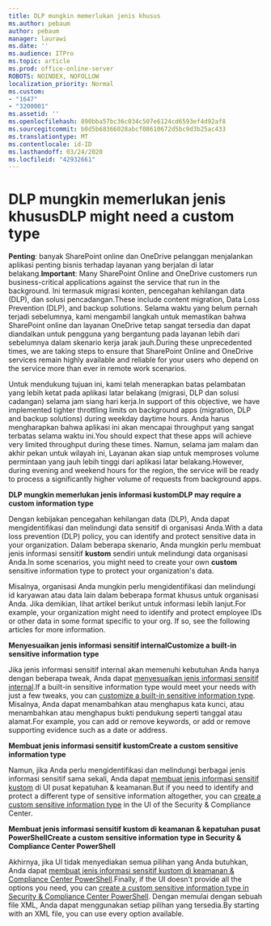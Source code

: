 ```yaml
---
title: DLP mungkin memerlukan jenis khusus
ms.author: pebaum
author: pebaum
manager: laurawi
ms.date: ''
ms.audience: ITPro
ms.topic: article
ms.prod: office-online-server
ROBOTS: NOINDEX, NOFOLLOW
localization_priority: Normal
ms.custom:
- "1647"
- "3200001"
ms.assetid: ''
ms.openlocfilehash: 890bba57bc36c034c507e6124cd6593ef4d92af8
ms.sourcegitcommit: b0d5b68366028abcf08610672d5bc9d3b25ac433
ms.translationtype: MT
ms.contentlocale: id-ID
ms.lasthandoff: 03/24/2020
ms.locfileid: "42932661"
---
```

# <a name="dlp-might-need-a-custom-type"></a><span data-ttu-id="62b71-102">DLP mungkin memerlukan jenis khusus</span><span class="sxs-lookup"><span data-stu-id="62b71-102">DLP might need a custom type</span></span>

<span data-ttu-id="62b71-103">**Penting**: banyak SharePoint online dan OneDrive pelanggan menjalankan aplikasi penting bisnis terhadap layanan yang berjalan di latar belakang.</span><span class="sxs-lookup"><span data-stu-id="62b71-103">**Important**: Many SharePoint Online and OneDrive customers run business-critical applications against the service that run in the background.</span></span> <span data-ttu-id="62b71-104">Ini termasuk migrasi konten, pencegahan kehilangan data (DLP), dan solusi pencadangan.</span><span class="sxs-lookup"><span data-stu-id="62b71-104">These include content migration, Data Loss Prevention (DLP), and backup solutions.</span></span> <span data-ttu-id="62b71-105">Selama waktu yang belum pernah terjadi sebelumnya, kami mengambil langkah untuk memastikan bahwa SharePoint online dan layanan OneDrive tetap sangat tersedia dan dapat diandalkan untuk pengguna yang bergantung pada layanan lebih dari sebelumnya dalam skenario kerja jarak jauh.</span><span class="sxs-lookup"><span data-stu-id="62b71-105">During these unprecedented times, we are taking steps to ensure that SharePoint Online and OneDrive services remain highly available and reliable for your users who depend on the service more than ever in remote work scenarios.</span></span>

<span data-ttu-id="62b71-106">Untuk mendukung tujuan ini, kami telah menerapkan batas pelambatan yang lebih ketat pada aplikasi latar belakang (migrasi, DLP dan solusi cadangan) selama jam siang hari kerja.</span><span class="sxs-lookup"><span data-stu-id="62b71-106">In support of this objective, we have implemented tighter throttling limits on background apps (migration, DLP and backup solutions) during weekday daytime hours.</span></span> <span data-ttu-id="62b71-107">Anda harus mengharapkan bahwa aplikasi ini akan mencapai throughput yang sangat terbatas selama waktu ini.</span><span class="sxs-lookup"><span data-stu-id="62b71-107">You should expect that these apps will achieve very limited throughput during these times.</span></span> <span data-ttu-id="62b71-108">Namun, selama jam malam dan akhir pekan untuk wilayah ini, Layanan akan siap untuk memproses volume permintaan yang jauh lebih tinggi dari aplikasi latar belakang.</span><span class="sxs-lookup"><span data-stu-id="62b71-108">However, during evening and weekend hours for the region, the service will be ready to process a significantly higher volume of requests from background apps.</span></span>

<span data-ttu-id="62b71-109">**DLP mungkin memerlukan jenis informasi kustom**</span><span class="sxs-lookup"><span data-stu-id="62b71-109">**DLP may require a custom information type**</span></span>

<span data-ttu-id="62b71-110">Dengan kebijakan pencegahan kehilangan data (DLP), Anda dapat mengidentifikasi dan melindungi data sensitif di organisasi Anda.</span><span class="sxs-lookup"><span data-stu-id="62b71-110">With a data loss prevention (DLP) policy, you can identify and protect sensitive data in your organization.</span></span> <span data-ttu-id="62b71-111">Dalam beberapa skenario, Anda mungkin perlu membuat jenis informasi sensitif **kustom** sendiri untuk melindungi data organisasi Anda.</span><span class="sxs-lookup"><span data-stu-id="62b71-111">In some scenarios, you might need to create your own **custom** sensitive information type to protect your organization's data.</span></span>

<span data-ttu-id="62b71-112">Misalnya, organisasi Anda mungkin perlu mengidentifikasi dan melindungi id karyawan atau data lain dalam beberapa format khusus untuk organisasi Anda. Jika demikian, lihat artikel berikut untuk informasi lebih lanjut.</span><span class="sxs-lookup"><span data-stu-id="62b71-112">For example, your organization might need to identify and protect employee IDs or other data in some format specific to your org. If so, see the following articles for more information.</span></span>
  
 <span data-ttu-id="62b71-113">**Menyesuaikan jenis informasi sensitif internal**</span><span class="sxs-lookup"><span data-stu-id="62b71-113">**Customize a built-in sensitive information type**</span></span>
  
<span data-ttu-id="62b71-114">Jika jenis informasi sensitif internal akan memenuhi kebutuhan Anda hanya dengan beberapa tweak, Anda dapat [menyesuaikan jenis informasi sensitif internal](https://docs.microsoft.com/office365/securitycompliance/customize-a-built-in-sensitive-information-type).</span><span class="sxs-lookup"><span data-stu-id="62b71-114">If a built-in sensitive information type would meet your needs with just a few tweaks, you can [customize a built-in sensitive information type](https://docs.microsoft.com/office365/securitycompliance/customize-a-built-in-sensitive-information-type).</span></span> <span data-ttu-id="62b71-115">Misalnya, Anda dapat menambahkan atau menghapus kata kunci, atau menambahkan atau menghapus bukti pendukung seperti tanggal atau alamat.</span><span class="sxs-lookup"><span data-stu-id="62b71-115">For example, you can add or remove keywords, or add or remove supporting evidence such as a date or address.</span></span>
  
 <span data-ttu-id="62b71-116">**Membuat jenis informasi sensitif kustom**</span><span class="sxs-lookup"><span data-stu-id="62b71-116">**Create a custom sensitive information type**</span></span>
  
<span data-ttu-id="62b71-117">Namun, jika Anda perlu mengidentifikasi dan melindungi berbagai jenis informasi sensitif sama sekali, Anda dapat [membuat jenis informasi sensitif kustom](https://docs.microsoft.com/office365/securitycompliance/create-a-custom-sensitive-information-type) di UI pusat kepatuhan & keamanan.</span><span class="sxs-lookup"><span data-stu-id="62b71-117">But if you need to identify and protect a different type of sensitive information altogether, you can [create a custom sensitive information type](https://docs.microsoft.com/office365/securitycompliance/create-a-custom-sensitive-information-type) in the UI of the Security & Compliance Center.</span></span>
  
<span data-ttu-id="62b71-118">**Membuat jenis informasi sensitif kustom di keamanan & kepatuhan pusat PowerShell**</span><span class="sxs-lookup"><span data-stu-id="62b71-118">**Create a custom sensitive information type in Security & Compliance Center PowerShell**</span></span>

<span data-ttu-id="62b71-119">Akhirnya, jika UI tidak menyediakan semua pilihan yang Anda butuhkan, Anda dapat [membuat jenis informasi sensitif kustom di keamanan & Compliance Center PowerShell](https://docs.microsoft.com/office365/securitycompliance/create-a-custom-sensitive-information-type-in-scc-powershell).</span><span class="sxs-lookup"><span data-stu-id="62b71-119">Finally, if the UI doesn't provide all the options you need, you can [create a custom sensitive information type in Security & Compliance Center PowerShell](https://docs.microsoft.com/office365/securitycompliance/create-a-custom-sensitive-information-type-in-scc-powershell).</span></span> <span data-ttu-id="62b71-120">Dengan memulai dengan sebuah file XML, Anda dapat menggunakan setiap pilihan yang tersedia.</span><span class="sxs-lookup"><span data-stu-id="62b71-120">By starting with an XML file, you can use every option available.</span></span>
